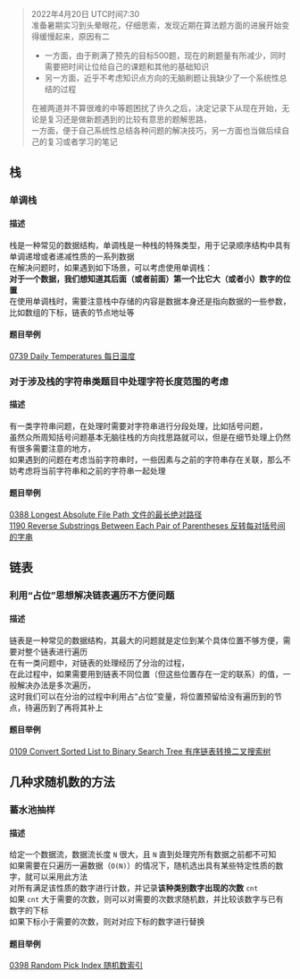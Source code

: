 > 2022年4月20日 UTC时间7:30  
> 准备暑期实习到头晕眼花，仔细思索，发现近期在算法题方面的进展开始变得缓慢起来，原因有二  
> - 一方面，由于刷满了预先的目标500题，现在的刷题量有所减少，同时需要把时间让位给自己的课题和其他的基础知识  
> - 另一方面，近乎不考虑知识点方向的无脑刷题让我缺少了一个系统性总结的过程  
> 
> 在被两道并不算很难的中等题困扰了许久之后，决定记录下从现在开始，无论是复习还是做新题遇到的比较有意思的题解思路，  
> 一方面，便于自己系统性总结各种问题的解决技巧，另一方面也当做后续自己的复习或者学习的笔记  

## 栈

### 单调栈
#### 描述
栈是一种常见的数据结构，单调栈是一种栈的特殊类型，用于记录顺序结构中具有单调递增或者递减性质的一系列数据  
在解决问题时，如果遇到如下场景，可以考虑使用单调栈：  
**对于一个数据，我们想知道其后面（或者前面）第一个比它大（或者小）数字的位置**  
在使用单调栈时，需要注意栈中存储的内容是数据本身还是指向数据的一些参数，比如数组的下标，链表的节点地址等  
#### 题目举例
[0739 Daily Temperatures 每日温度](./%230739%20Daily%20Temperatures%20每日温度.md)  

### 对于涉及栈的字符串类题目中处理字符长度范围的考虑
#### 描述
有一类字符串问题，在处理时需要对字符串进行分段处理，比如括号问题，  
虽然众所周知括号问题基本无脑往栈的方向找思路就可以，但是在细节处理上仍然有很多需要注意的地方，  
如果遇到的问题在考虑当前字符串时，一些因素与之前的字符串存在关联，那么不妨考虑将当前字符串和之前的字符串一起处理  
#### 题目举例
[0388 Longest Absolute File Path 文件的最长绝对路径](./%230388%20Longest%20Absolute%20File%20Path%20文件的最长绝对路径.md)  
[1190 Reverse Substrings Between Each Pair of Parentheses 反转每对括号间的字串](./%231190%20Reverse%20Substrings%20Between%20Each%20Pair%20of%20Parentheses%20反转每对括号间的字串.md)  

## 链表
### 利用“占位”思想解决链表遍历不方便问题
#### 描述
链表是一种常见的数据结构，其最大的问题就是定位到某个具体位置不够方便，需要对整个链表进行遍历  
在有一类问题中，对链表的处理经历了分治的过程，  
在此过程中，如果需要用到链表不同位置（但这些位置存在一定的联系）的值，一般解决办法是多次遍历，  
这时我们可以在分治的过程中利用占“占位”变量，将位置预留给没有遍历到的节点，待遍历到了再将其补上  
#### 题目举例
[0109 Convert Sorted List to Binary Search Tree 有序链表转换二叉搜索树](./%230109%20Convert%20Sorted%20List%20to%20Binary%20Search%20Tree%20有序链表转换二叉搜索树.md)

## 几种求随机数的方法
### 蓄水池抽样
#### 描述
给定一个数据流，数据流长度 `N` 很大，且 `N` 直到处理完所有数据之前都不可知  
如果需要在只遍历一遍数据（`O(N)`）的情况下，随机选出具有某些特定性质的数字，就可以采用此方法  
对所有满足该性质的数字进行计数，并记录**该种类别数字出现的次数** `cnt`  
如果 `cnt` 大于需要的次数，则可以对需要的次数求随机数，并比较该数字与已有数字的下标  
如果下标小于需要的次数，则对对应下标的数字进行替换  
#### 题目举例
[0398 Random Pick Index 随机数索引](./%230398%20Random%20Pick%20Index%20随机数索引.md)  
